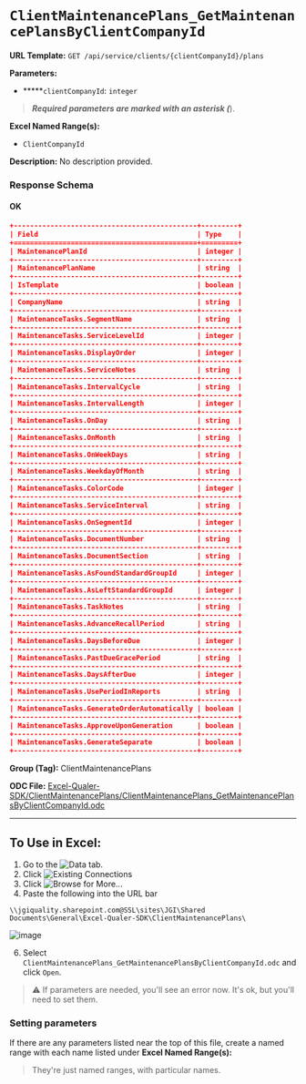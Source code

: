 # `ClientMaintenancePlans_GetMaintenancePlansByClientCompanyId`

**URL Template:**
`GET /api/service/clients/{clientCompanyId}/plans`

**Parameters:**
- *****`clientCompanyId`: `integer`


> *****Required parameters are marked with an asterisk (*****).

**Excel Named Range(s):**
- `ClientCompanyId`


**Description:**
No description provided.

### Response Schema

#### OK
```json
+---------------------------------------------+---------+
| Field                                       | Type    |
+=============================================+=========+
| MaintenancePlanId                           | integer |
+---------------------------------------------+---------+
| MaintenancePlanName                         | string  |
+---------------------------------------------+---------+
| IsTemplate                                  | boolean |
+---------------------------------------------+---------+
| CompanyName                                 | string  |
+---------------------------------------------+---------+
| MaintenanceTasks.SegmentName                | string  |
+---------------------------------------------+---------+
| MaintenanceTasks.ServiceLevelId             | integer |
+---------------------------------------------+---------+
| MaintenanceTasks.DisplayOrder               | integer |
+---------------------------------------------+---------+
| MaintenanceTasks.ServiceNotes               | string  |
+---------------------------------------------+---------+
| MaintenanceTasks.IntervalCycle              | string  |
+---------------------------------------------+---------+
| MaintenanceTasks.IntervalLength             | integer |
+---------------------------------------------+---------+
| MaintenanceTasks.OnDay                      | string  |
+---------------------------------------------+---------+
| MaintenanceTasks.OnMonth                    | string  |
+---------------------------------------------+---------+
| MaintenanceTasks.OnWeekDays                 | string  |
+---------------------------------------------+---------+
| MaintenanceTasks.WeekdayOfMonth             | string  |
+---------------------------------------------+---------+
| MaintenanceTasks.ColorCode                  | integer |
+---------------------------------------------+---------+
| MaintenanceTasks.ServiceInterval            | string  |
+---------------------------------------------+---------+
| MaintenanceTasks.OnSegmentId                | integer |
+---------------------------------------------+---------+
| MaintenanceTasks.DocumentNumber             | string  |
+---------------------------------------------+---------+
| MaintenanceTasks.DocumentSection            | string  |
+---------------------------------------------+---------+
| MaintenanceTasks.AsFoundStandardGroupId     | integer |
+---------------------------------------------+---------+
| MaintenanceTasks.AsLeftStandardGroupId      | integer |
+---------------------------------------------+---------+
| MaintenanceTasks.TaskNotes                  | string  |
+---------------------------------------------+---------+
| MaintenanceTasks.AdvanceRecallPeriod        | string  |
+---------------------------------------------+---------+
| MaintenanceTasks.DaysBeforeDue              | integer |
+---------------------------------------------+---------+
| MaintenanceTasks.PastDueGracePeriod         | string  |
+---------------------------------------------+---------+
| MaintenanceTasks.DaysAfterDue               | integer |
+---------------------------------------------+---------+
| MaintenanceTasks.UsePeriodInReports         | string  |
+---------------------------------------------+---------+
| MaintenanceTasks.GenerateOrderAutomatically | boolean |
+---------------------------------------------+---------+
| MaintenanceTasks.ApproveUponGeneration      | boolean |
+---------------------------------------------+---------+
| MaintenanceTasks.GenerateSeparate           | boolean |
+---------------------------------------------+---------+
```

**Group (Tag):**
ClientMaintenancePlans

**ODC File:**
[Excel-Qualer-SDK/ClientMaintenancePlans/ClientMaintenancePlans_GetMaintenancePlansByClientCompanyId.odc](https://github.com/Johnson-Gage-Inspection-Inc/qualer-sdk-odc/blob/main/Excel-Qualer-SDK/ClientMaintenancePlans/ClientMaintenancePlans_GetMaintenancePlansByClientCompanyId.odc)

---

To Use in Excel:
---

1. Go to the ![`Data`](https://github.com/user-attachments/assets/da437a70-57b3-4c5b-bb01-4910ece19ed1)
 tab.
3. Click ![Existing Connections](https://github.com/user-attachments/assets/a2f1ed67-b2e0-4c23-ac90-68c870e60289)
4. Click ![`Browse for More...`](https://github.com/user-attachments/assets/8e698494-6865-41e7-b6fa-043aea81809a)
5. Paste the following into the URL bar
```
\\jgiquality.sharepoint.com@SSL\sites\JGI\Shared Documents\General\Excel-Qualer-SDK\ClientMaintenancePlans\
```

![image](https://github.com/user-attachments/assets/1e1a8d87-0377-446d-aaf5-d78562991db3)

6. Select `ClientMaintenancePlans_GetMaintenancePlansByClientCompanyId.odc` and click `Open`.

> ⚠️ If parameters are needed, you'll see an error now. It's ok, but you'll need to set them.

### Setting parameters
If there are any parameters listed near the top of this file, create a named range with each name listed under **Excel Named Range(s):**
> They're just named ranges, with particular names.
